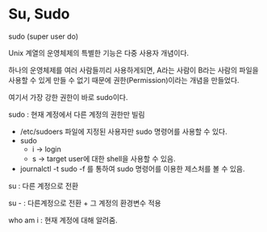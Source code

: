 # Su, Sudo

 sudo \(super user do\)

 Unix 계열의 운영체제의 특별한 기능은 다중 사용자 개념이다.

 하나의 운영체제를 여러 사람들끼리 사용하게되면, A라는 사람이 B라는 사람의 파일을 사용할 수 있게 만들 수 없기 때문에 권한\(Permission\)이라는 개념을 만들었다.

 여기서 가장 강한 권한이 바로 sudo이다. 

sudo : 현재 계정에서 다른 계정의 권한만 빌림

* /etc/sudoers 파일에 지정된 사용자만 sudo 명령어를 사용할 수 있다.
* sudo 
  * i -&gt; login
  * s -&gt; target user에 대한 shell을 사용할 수 있음.
* journalctl -t sudo -f 를 통하여 sudo 명령어를 이용한 제스처를 볼 수 있음.

su : 다른 계정으로 전환

su - : 다른계정으로 전환 + 그 계정의 환경변수 적용

who am i : 현재 계정에 대해 알려줌.

 

 



